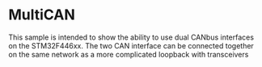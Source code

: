 # MultiCAN

This sample is intended to show the ability to use dual CANbus interfaces on
the STM32F446xx. The two CAN interface can be connected together on the same
network as a more complicated loopback with transceivers

